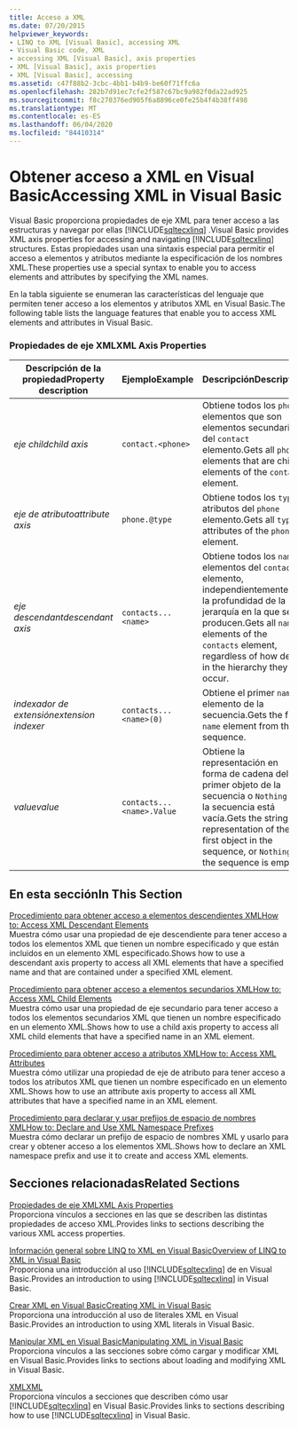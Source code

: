 ```yaml
---
title: Acceso a XML
ms.date: 07/20/2015
helpviewer_keywords:
- LINQ to XML [Visual Basic], accessing XML
- Visual Basic code, XML
- accessing XML [Visual Basic], axis properties
- XML [Visual Basic], axis properties
- XML [Visual Basic], accessing
ms.assetid: c47f88b2-3cbc-4bb1-b4b9-be60f71ffc6a
ms.openlocfilehash: 282b7d91ec7cfe2f587c67bc9a982f0da22ad925
ms.sourcegitcommit: f8c270376ed905f6a8896ce0fe25b4f4b38ff498
ms.translationtype: MT
ms.contentlocale: es-ES
ms.lasthandoff: 06/04/2020
ms.locfileid: "84410314"
---
```

# <a name="accessing-xml-in-visual-basic"></a><span data-ttu-id="4fd8f-102">Obtener acceso a XML en Visual Basic</span><span class="sxs-lookup"><span data-stu-id="4fd8f-102">Accessing XML in Visual Basic</span></span>
<span data-ttu-id="4fd8f-103">Visual Basic proporciona propiedades de eje XML para tener acceso a las estructuras y navegar por ellas [!INCLUDE[sqltecxlinq](~/includes/sqltecxlinq-md.md)] .</span><span class="sxs-lookup"><span data-stu-id="4fd8f-103">Visual Basic provides XML axis properties for accessing and navigating [!INCLUDE[sqltecxlinq](~/includes/sqltecxlinq-md.md)] structures.</span></span> <span data-ttu-id="4fd8f-104">Estas propiedades usan una sintaxis especial para permitir el acceso a elementos y atributos mediante la especificación de los nombres XML.</span><span class="sxs-lookup"><span data-stu-id="4fd8f-104">These properties use a special syntax to enable you to access elements and attributes by specifying the XML names.</span></span>  
  
 <span data-ttu-id="4fd8f-105">En la tabla siguiente se enumeran las características del lenguaje que permiten tener acceso a los elementos y atributos XML en Visual Basic.</span><span class="sxs-lookup"><span data-stu-id="4fd8f-105">The following table lists the language features that enable you to access XML elements and attributes in Visual Basic.</span></span>  
  
### <a name="xml-axis-properties"></a><span data-ttu-id="4fd8f-106">Propiedades de eje XML</span><span class="sxs-lookup"><span data-stu-id="4fd8f-106">XML Axis Properties</span></span>  
  
|<span data-ttu-id="4fd8f-107">Descripción de la propiedad</span><span class="sxs-lookup"><span data-stu-id="4fd8f-107">Property description</span></span>|<span data-ttu-id="4fd8f-108">Ejemplo</span><span class="sxs-lookup"><span data-stu-id="4fd8f-108">Example</span></span>|<span data-ttu-id="4fd8f-109">Descripción</span><span class="sxs-lookup"><span data-stu-id="4fd8f-109">Description</span></span>|  
|--------------------------|-------------|-----------------|  
|<span data-ttu-id="4fd8f-110">*eje child*</span><span class="sxs-lookup"><span data-stu-id="4fd8f-110">*child axis*</span></span>|`contact.<phone>`|<span data-ttu-id="4fd8f-111">Obtiene todos los `phone` elementos que son elementos secundarios del `contact` elemento.</span><span class="sxs-lookup"><span data-stu-id="4fd8f-111">Gets all `phone` elements that are child elements of the `contact` element.</span></span>|  
|<span data-ttu-id="4fd8f-112">*eje de atributo*</span><span class="sxs-lookup"><span data-stu-id="4fd8f-112">*attribute axis*</span></span>|`phone.@type`|<span data-ttu-id="4fd8f-113">Obtiene todos los `type` atributos del `phone` elemento.</span><span class="sxs-lookup"><span data-stu-id="4fd8f-113">Gets all `type` attributes of the `phone` element.</span></span>|  
|<span data-ttu-id="4fd8f-114">*eje descendant*</span><span class="sxs-lookup"><span data-stu-id="4fd8f-114">*descendant axis*</span></span>|`contacts...<name>`|<span data-ttu-id="4fd8f-115">Obtiene todos los `name` elementos del `contacts` elemento, independientemente de la profundidad de la jerarquía en la que se producen.</span><span class="sxs-lookup"><span data-stu-id="4fd8f-115">Gets all `name` elements of the `contacts` element, regardless of how deep in the hierarchy they occur.</span></span>|  
|<span data-ttu-id="4fd8f-116">*indexador de extensión*</span><span class="sxs-lookup"><span data-stu-id="4fd8f-116">*extension indexer*</span></span>|`contacts...<name>(0)`|<span data-ttu-id="4fd8f-117">Obtiene el primer `name` elemento de la secuencia.</span><span class="sxs-lookup"><span data-stu-id="4fd8f-117">Gets the first `name` element from the sequence.</span></span>|  
|<span data-ttu-id="4fd8f-118">*value*</span><span class="sxs-lookup"><span data-stu-id="4fd8f-118">*value*</span></span>|`contacts...<name>.Value`|<span data-ttu-id="4fd8f-119">Obtiene la representación en forma de cadena del primer objeto de la secuencia o `Nothing` si la secuencia está vacía.</span><span class="sxs-lookup"><span data-stu-id="4fd8f-119">Gets the string representation of the first object in the sequence, or `Nothing` if the sequence is empty.</span></span>|  
  
## <a name="in-this-section"></a><span data-ttu-id="4fd8f-120">En esta sección</span><span class="sxs-lookup"><span data-stu-id="4fd8f-120">In This Section</span></span>  
 [<span data-ttu-id="4fd8f-121">Procedimiento para obtener acceso a elementos descendientes XML</span><span class="sxs-lookup"><span data-stu-id="4fd8f-121">How to: Access XML Descendant Elements</span></span>](how-to-access-xml-descendant-elements.md)  
 <span data-ttu-id="4fd8f-122">Muestra cómo usar una propiedad de eje descendiente para tener acceso a todos los elementos XML que tienen un nombre especificado y que están incluidos en un elemento XML especificado.</span><span class="sxs-lookup"><span data-stu-id="4fd8f-122">Shows how to use a descendant axis property to access all XML elements that have a specified name and that are contained under a specified XML element.</span></span>  
  
 [<span data-ttu-id="4fd8f-123">Procedimiento para obtener acceso a elementos secundarios XML</span><span class="sxs-lookup"><span data-stu-id="4fd8f-123">How to: Access XML Child Elements</span></span>](how-to-access-xml-child-elements.md)  
 <span data-ttu-id="4fd8f-124">Muestra cómo usar una propiedad de eje secundario para tener acceso a todos los elementos secundarios XML que tienen un nombre especificado en un elemento XML.</span><span class="sxs-lookup"><span data-stu-id="4fd8f-124">Shows how to use a child axis property to access all XML child elements that have a specified name in an XML element.</span></span>  
  
 [<span data-ttu-id="4fd8f-125">Procedimiento para obtener acceso a atributos XML</span><span class="sxs-lookup"><span data-stu-id="4fd8f-125">How to: Access XML Attributes</span></span>](how-to-access-xml-attributes.md)  
 <span data-ttu-id="4fd8f-126">Muestra cómo utilizar una propiedad de eje de atributo para tener acceso a todos los atributos XML que tienen un nombre especificado en un elemento XML.</span><span class="sxs-lookup"><span data-stu-id="4fd8f-126">Shows how to use an attribute axis property to access all XML attributes that have a specified name in an XML element.</span></span>  
  
 [<span data-ttu-id="4fd8f-127">Procedimiento para declarar y usar prefijos de espacio de nombres XML</span><span class="sxs-lookup"><span data-stu-id="4fd8f-127">How to: Declare and Use XML Namespace Prefixes</span></span>](how-to-declare-and-use-xml-namespace-prefixes.md)  
 <span data-ttu-id="4fd8f-128">Muestra cómo declarar un prefijo de espacio de nombres XML y usarlo para crear y obtener acceso a los elementos XML.</span><span class="sxs-lookup"><span data-stu-id="4fd8f-128">Shows how to declare an XML namespace prefix and use it to create and access XML elements.</span></span>  
  
## <a name="related-sections"></a><span data-ttu-id="4fd8f-129">Secciones relacionadas</span><span class="sxs-lookup"><span data-stu-id="4fd8f-129">Related Sections</span></span>  
 [<span data-ttu-id="4fd8f-130">Propiedades de eje XML</span><span class="sxs-lookup"><span data-stu-id="4fd8f-130">XML Axis Properties</span></span>](../../../language-reference/xml-axis/index.md)  
 <span data-ttu-id="4fd8f-131">Proporciona vínculos a secciones en las que se describen las distintas propiedades de acceso XML.</span><span class="sxs-lookup"><span data-stu-id="4fd8f-131">Provides links to sections describing the various XML access properties.</span></span>  
  
 [<span data-ttu-id="4fd8f-132">Información general sobre LINQ to XML en Visual Basic</span><span class="sxs-lookup"><span data-stu-id="4fd8f-132">Overview of LINQ to XML in Visual Basic</span></span>](overview-of-linq-to-xml.md)  
 <span data-ttu-id="4fd8f-133">Proporciona una introducción al uso [!INCLUDE[sqltecxlinq](~/includes/sqltecxlinq-md.md)] de en Visual Basic.</span><span class="sxs-lookup"><span data-stu-id="4fd8f-133">Provides an introduction to using [!INCLUDE[sqltecxlinq](~/includes/sqltecxlinq-md.md)] in Visual Basic.</span></span>  
  
 [<span data-ttu-id="4fd8f-134">Crear XML en Visual Basic</span><span class="sxs-lookup"><span data-stu-id="4fd8f-134">Creating XML in Visual Basic</span></span>](creating-xml.md)  
 <span data-ttu-id="4fd8f-135">Proporciona una introducción al uso de literales XML en Visual Basic.</span><span class="sxs-lookup"><span data-stu-id="4fd8f-135">Provides an introduction to using XML literals in Visual Basic.</span></span>  
  
 [<span data-ttu-id="4fd8f-136">Manipular XML en Visual Basic</span><span class="sxs-lookup"><span data-stu-id="4fd8f-136">Manipulating XML in Visual Basic</span></span>](manipulating-xml.md)  
 <span data-ttu-id="4fd8f-137">Proporciona vínculos a las secciones sobre cómo cargar y modificar XML en Visual Basic.</span><span class="sxs-lookup"><span data-stu-id="4fd8f-137">Provides links to sections about loading and modifying XML in Visual Basic.</span></span>  
  
 [<span data-ttu-id="4fd8f-138">XML</span><span class="sxs-lookup"><span data-stu-id="4fd8f-138">XML</span></span>](index.md)  
 <span data-ttu-id="4fd8f-139">Proporciona vínculos a secciones que describen cómo usar [!INCLUDE[sqltecxlinq](~/includes/sqltecxlinq-md.md)] en Visual Basic.</span><span class="sxs-lookup"><span data-stu-id="4fd8f-139">Provides links to sections describing how to use [!INCLUDE[sqltecxlinq](~/includes/sqltecxlinq-md.md)] in Visual Basic.</span></span>
